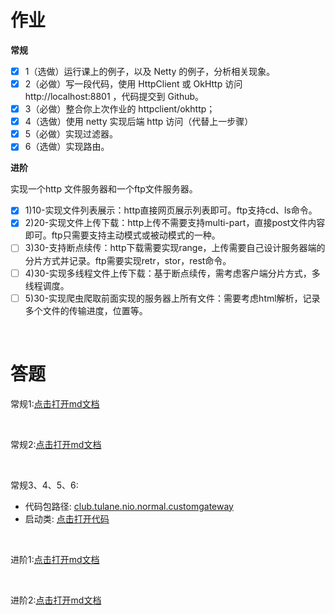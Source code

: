 # 作业

**常规** 

 - [X] 1（选做）运行课上的例子，以及 Netty 的例子，分析相关现象。
 - [X] 2（必做）写一段代码，使用 HttpClient 或 OkHttp 访问 http://localhost:8801 ，代码提交到 Github。
 - [X] 3（必做）整合你上次作业的 httpclient/okhttp；
 - [X] 4（选做）使用 netty 实现后端 http 访问（代替上一步骤）
 - [X] 5（必做）实现过滤器。
 - [X] 6（选做）实现路由。

**进阶**

实现一个http 文件服务器和一个ftp文件服务器。

- [X] 1)10-实现文件列表展示：http直接网页展示列表即可。ftp支持cd、ls命令。
- [X] 2)20-实现文件上传下载：http上传不需要支持multi-part，直接post文件内容即可。ftp只需要支持主动模式或被动模式的一种。
- [ ] 3)30-支持断点续传：http下载需要实现range，上传需要自己设计服务器端的分片方式并记录。ftp需要实现retr，stor，rest命令。
- [ ] 4)30-实现多线程文件上传下载：基于断点续传，需考虑客户端分片方式，多线程调度。
- [ ] 5)30-实现爬虫爬取前面实现的服务器上所有文件：需要考虑html解析，记录多个文件的传输进度，位置等。

<br>

# 答题

常规1:[点击打开md文档](https://github.com/Tureen/grow/blob/main/2_NIO/doc/work/normal_1.md)

<br>

常规2:[点击打开md文档](https://github.com/Tureen/grow/blob/main/2_NIO/doc/work/normal_2.md)

<br>

常规3、4、5、6:
* 代码包路径: [club.tulane.nio.normal.customgateway](https://github.com/Tureen/grow/tree/main/2_NIO/src/main/java/club/tulane/nio/normal/customgateway)
* 启动类: [点击打开代码](https://github.com/Tureen/grow/tree/main/2_NIO/src/main/java/club/tulane/nio/normal/customgateway/NettyServerApplication.java)

<br>

进阶1:[点击打开md文档](https://github.com/Tureen/grow/blob/main/2_NIO/doc/work/advanced_1.md)

<br>

进阶2:[点击打开md文档](https://github.com/Tureen/grow/blob/main/2_NIO/doc/work/advanced_2.md)